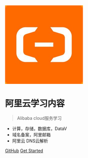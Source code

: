 
![logo](_image/alicloud.jpeg)

#  阿里云学习内容

> Alibaba cloud服务学习

- 计算，存储，数据库，DataV
- 域名备案，阿里邮箱
- 阿里云 DNS云解析

[GitHub](https://github.com/corhyam)
[Get Started](README.md)